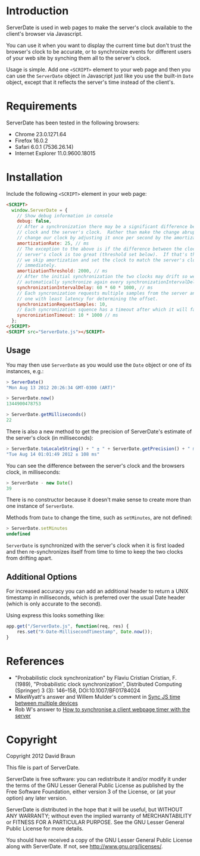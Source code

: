 # Introduction

ServerDate is used in web pages to make the server's clock available to the
client's browser via Javascript.

You can use it when you want to display the current time but don't trust the
browser's clock to be accurate, or to synchronize events for different users of
your web site by synching them all to the server's clock.

Usage is simple.  Add one `<SCRIPT>` element to your web page and then you can
use the `ServerDate` object in Javascript just like you use the built-in `Date`
object, except that it reflects the server's time instead of the client's.

# Requirements

ServerDate has been tested in the following browsers:

* Chrome 23.0.1271.64
* Firefox 16.0.2
* Safari 6.0.1 (7536.26.14)
* Internet Explorer 11.0.9600.18015

# Installation

Include the following `<SCRIPT>` element in your web page:

```html
<SCRIPT>
  window.ServerDate = {
    // Show debug information in console
    debug: false,
    // After a synchronization there may be a significant difference between our
    // clock and the server's clock.  Rather than make the change abruptly, we
    // change our clock by adjusting it once per second by the amortizationRate.
    amortizationRate: 25, // ms
    // The exception to the above is if the difference between the clock and
    // server's clock is too great (threshold set below).  If that's the case then
    // we skip amortization and set the clock to match the server's clock
    // immediately.
    amortizationThreshold: 2000, // ms
    // After the initial synchronization the two clocks may drift so we
    // automatically synchronize again every synchronizationIntervalDelay.
    synchronizationIntervalDelay: 60 * 60 * 1000, // ms
    // Each syncronization requests multiple samples from the server and uses the
    // one with least latency for determining the offset.
    synchronizationRequestSamples: 10,
    // Each syncronization squence has a timeout after which it will fail.
    syncronizationTimeout: 10 * 1000 // ms
  };
</SCRIPT>
<SCRIPT src="ServerDate.js"></SCRIPT>
```

## Usage

You may then use `ServerDate` as you would use the `Date` object or one of its
instances, e.g.:

```javascript
> ServerDate()
"Mon Aug 13 2012 20:26:34 GMT-0300 (ART)"

> ServerDate.now()
1344900478753

> ServerDate.getMilliseconds()
22
```

There is also a new method to get the precision of ServerDate's estimate of the
server's clock (in milliseconds):

```javascript
> ServerDate.toLocaleString() + " ± " + ServerDate.getPrecision() + " ms"
"Tue Aug 14 01:01:49 2012 ± 108 ms"
```

You can see the difference between the server's clock and the browsers clock,
in milliseconds:

```javascript
> ServerDate - new Date()
39
```

There is no constructor because it doesn't make sense to create more than one
instance of `ServerDate`.

Methods from `Date` to change the time, such as `setMinutes`, are not defined:

```javascript
> ServerDate.setMinutes
undefined
```

`ServerDate` is synchronized with the server's clock when it is first loaded and
then re-synchronizes itself from time to time to keep the two clocks from
drifting apart.


## Additional Options

For increased accuracy you can add an additional header to return a UNIX timestamp
in milliseconds, which is preferred over the usual Date header (which is only
accurate to the second).

Using express this looks something like:

```javascript
app.get("/ServerDate.js", function(req, res) {
    res.set("X-Date-MillisecondTimestamp", Date.now());
}
```


# References

* "Probabilistic clock synchronization" by Flaviu Cristian
Cristian, F. (1989), "Probabilistic clock synchronization", Distributed
Computing (Springer) 3 (3): 146–158, DOI:10.1007/BF01784024
* MikeWyatt's answer and Willem Mulder's comment in [Sync JS time between
multiple devices](http://stackoverflow.com/questions/10585910/sync-js-time-between-multiple-devices)
* Rob W's answer to [How to synchronise a client webpage timer with the server](http://stackoverflow.com/questions/9350928/how-to-synchronise-a-client-webpage-timer-with-the-server)

# Copyright

Copyright 2012 David Braun

This file is part of ServerDate.

ServerDate is free software: you can redistribute it and/or modify it under the
terms of the GNU Lesser General Public License as published by the Free Software
Foundation, either version 3 of the License, or (at your option) any later
version.

ServerDate is distributed in the hope that it will be useful, but WITHOUT ANY
WARRANTY; without even the implied warranty of MERCHANTABILITY or FITNESS FOR A
PARTICULAR PURPOSE.  See the GNU Lesser General Public License for more details.

You should have received a copy of the GNU Lesser General Public License along
with ServerDate.  If not, see <http://www.gnu.org/licenses/>.
